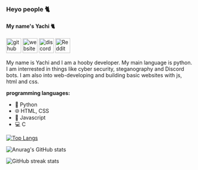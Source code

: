 ### Heyo people 🐈
#### My name's Yachi 🐈

   [<img src='https://cdn.jsdelivr.net/npm/simple-icons@3.0.1/icons/github.svg' alt='github' height='40'>](https://github.com/Yachi-qwq)     [<img src='https://cdn.jsdelivr.net/npm/simple-icons@3.0.1/icons/icloud.svg' alt='website' height='40'>](https://shippodes.mx177013.repl.co/)     [<img src='https://cdn.jsdelivr.net/npm/simple-icons@3.0.1/icons/discord.svg' alt='discord' height='40'>](https://discord.gg/6AGcPaJteK)     [<img src='https://cdn.jsdelivr.net/npm/simple-icons@3.0.1/icons/reddit.svg' alt='Reddit' height='40'>](https://www.reddit.com/user/Sensitive_Race_5802)  
   

My name is Yachi and I am a hooby developer. My main language is python. I am interrested in things like cyber security, steganography and Discord bots. I am also into web-developing and building basic websites with js, html and css. 

__programming languages:__ 

- 🐍 Python
- 🌐 HTML, CSS
- 📱 Javascript
- 💻 C        


[![Top Langs](https://github-readme-stats.vercel.app/api/top-langs/?username=Yachi-qwq&theme=radical)](https://github.com/anuraghazra/github-readme-stats)

![Anurag's GitHub stats](https://github-readme-stats.vercel.app/api?username=Yachi-qwq&show_icons=true&theme=radical)

![GitHub streak stats](https://github-readme-streak-stats.herokuapp.com/?user=Yachi-qwq&theme=radical)  
